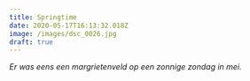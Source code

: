 ```yaml
---
title: Springtime
date: 2020-05-17T16:13:32.018Z
image: /images/dsc_0026.jpg
draft: true
---
```

*Er was eens een margrietenveld op een zonnige zondag in mei.*